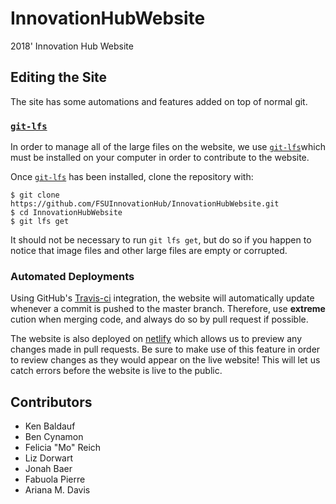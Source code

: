 # InnovationHubWebsite

2018' Innovation Hub Website

## Editing the Site

The site has some automations and features added on top of normal git.

### [`git-lfs`]

In order to manage all of the large files on the website, we use [`git-lfs`]which must be installed on your computer in order to contribute to the website.

Once [`git-lfs`] has been installed, clone the repository with:

```
$ git clone https://github.com/FSUInnovationHub/InnovationHubWebsite.git
$ cd InnovationHubWebsite
$ git lfs get
```

It should not be necessary to run `git lfs get`, but do so if you happen to notice that image files and other large files are empty or corrupted.

[`git-lfs`]: https://git-lfs.github.com/

### Automated Deployments

Using GitHub's [Travis-ci] integration, the website will automatically update whenever a commit is pushed to the master branch.  Therefore, use **extreme** cution when merging code, and always do so by pull request if possible.

The website is also deployed on [netlify] which allows us to preview any changes made in pull requests.  Be sure to make use of this feature in order to review changes as they would appear on the live website!  This will let us catch errors before the website is live to the public.

[Travis-ci]: https://travis-ci.org
[netlify]: https://netlify.com

## Contributors

- Ken Baldauf
- Ben Cynamon
- Felicia "Mo" Reich
- Liz Dorwart
- Jonah Baer
- Fabuola Pierre
- Ariana M. Davis
